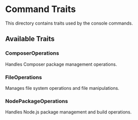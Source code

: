 # Command Traits

This directory contains traits used by the console commands.

## Available Traits

### ComposerOperations
Handles Composer package management operations.

### FileOperations
Manages file system operations and file manipulations.

### NodePackageOperations
Handles Node.js package management and build operations.
